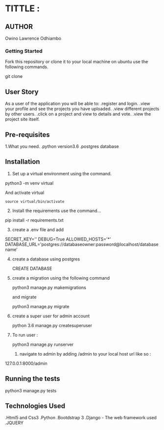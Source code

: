 # TITTLE :

## AUTHOR 
Owino Lawrence Odhiambo

### Getting Started
Fork this repository or clone it to your local machine on ubuntu use the following commands.

git clone 

## User Story
As a user of the application you will be able to:
    .register and login.
    .view your profile and see the projects you have uploaded.
    .view different projects by other users.
    .click on a project and view to details and vote.
    .view the project site itself.

## Pre-requisites

1.What you need.
.python version3.6
.postgres database

## Installation
1. Set up a virtual environment using the command.

python3 -m venv  virtual

And activate virtual

    source virtual/bin/activate

2. Install the requirements use the command...

pip install -r requirements.txt

3. create a .env file and add

SECRET_KEY='<random-string>'
DEBUG=True
ALLOWED_HOSTS='*'
DATABASE_URL='postgres://databaseowner:password@localhost/databasename'

4. create a database using postgres

    CREATE DATABASE <your-database-name>

5. create a migration using the following command

    python3 manage.py makemigrations

    and migrate

   python3 manage.py migrate

6. create a super user for admin account

   python 3.6 manage.py createsuperuser

7. To run user :

    python3 manage.py runserver

   1. navigate to admin by adding /admin to your local host url like so :


127.0.0.1:8000/admin


## Running the tests

python3 manage.py tests

## Technologies Used
.Html5 and Css3
.Python
.Bootdstrap 3
.Django - The web framework used
.JQUERY